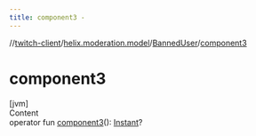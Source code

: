 ```yaml
---
title: component3 -
---
```

//[twitch-client](../../index.md)/[helix.moderation.model](../index.md)/[BannedUser](index.md)/[component3](component3.md)



# component3  
[jvm]  
Content  
operator fun [component3](component3.md)(): [Instant](https://docs.oracle.com/javase/8/docs/api/java/time/Instant.html)?  



